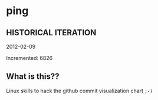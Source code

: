 # ping

## HISTORICAL ITERATION
2012-02-09

Incremented: 6826

## What is this?? 
Linux skills to hack the github commit visualization chart `;-)`
